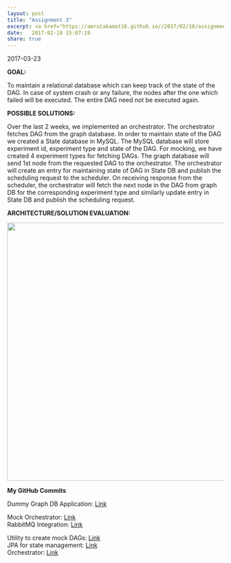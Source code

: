 ```yaml
---
layout: post
title: "Assignment 3"
excerpt: <a href="https://amrutakamat16.github.io//2017/02/18/assignment-3.html">Know more </a>
date:   2017-02-18 15:07:19
share: true
---
```

2017-03-23   
    
<b>GOAL:</b>     

To maintain a relational database which can keep track of the state of the DAG. In case of system crash or any failure, the nodes after the one which failed will be executed. The entire DAG need not be executed again.    

<b>POSSIBLE SOLUTIONS:</b>    

Over the last 2 weeks, we implemented an orchestrator. The orchestrator fetches DAG from the graph database. In order to maintain state of the DAG we created a State database in MySQL. The MySQL database will store experiment id, experiment type and state of the DAG. For mocking, we have created 4 experiment types for fetching DAGs. The graph database will send 1st node from the requested DAG to the orchestrator. The orchestrator will create an entry for maintaining state of DAG in State DB and publish the scheduling request to the scheduler. On receiving response from the scheduler, the orchestrator will fetch the next node in the DAG from graph DB for the corresponding experiment type and similarly update entry in State DB and publish the scheduling request.    

<b>ARCHITECTURE/SOLUTION EVALUATION:</b>    

<p align="center">
  <img src="../../../orchestratorWithDB.png" width="450" style="width: 600px !important;"/>
</p>
     
<b>My GitHub Commits</b>   

Dummy Graph DB Application: [Link](https://github.com/airavata-courses/spring17-workload-management/commit/f590293fd0b7609e76772a9a389375a1480abcbf)
     
Mock Orchestrator:  [Link](https://github.com/airavata-courses/spring17-workload-management/commit/fda7f3180647676c1ad0bebaa7b346eea26117c0)     
RabbitMQ Integration: [Link](https://github.com/airavata-courses/spring17-workload-management/commit/3144b5a0ca0314cecfcb23d308807cd82592a9ca)    
    
Utility to create mock DAGs: [Link](https://github.com/airavata-courses/spring17-workload-management/commit/de98512c7d124379488a3a3dfc5beaebd2db3951)     
JPA for state management: [Link](https://github.com/airavata-courses/spring17-workload-management/commit/c0b19943b7f089e2439ae1210ceec2a2c8b8efe3)    
Orchestrator: [Link](https://github.com/airavata-courses/spring17-workload-management/commit/7ac56a971e6a85146ad2273d630c4770b32a17f8) 
     
